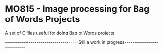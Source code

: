 # MO815 - Image processing for Bag of Words Projects
A set of C files useful for doing Bag of Words projects 

-------------------------------------Still a work in progress---------------------------
